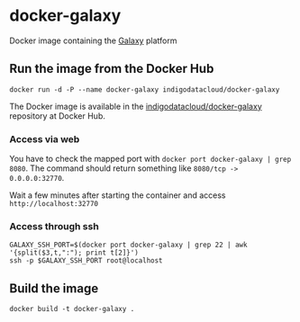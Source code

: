 # docker-galaxy
Docker image containing the [Galaxy](https://galaxyproject.org) platform

## Run the image from the Docker Hub
```
docker run -d -P --name docker-galaxy indigodatacloud/docker-galaxy
```
The Docker image is available in the [indigodatacloud/docker-galaxy](https://hub.docker.com/r/indigodatacloud/docker-galaxy/) repository at Docker Hub.


### Access via web
You have to check the mapped port with `docker port docker-galaxy | grep 8080`.
The command should return something like `8080/tcp -> 0.0.0.0:32770`.

Wait a few minutes after starting the container and access `http://localhost:32770`

### Access through ssh
```
GALAXY_SSH_PORT=$(docker port docker-galaxy | grep 22 | awk '{split($3,t,":"); print t[2]}')
ssh -p $GALAXY_SSH_PORT root@localhost
```

## Build the image
```
docker build -t docker-galaxy .
```
